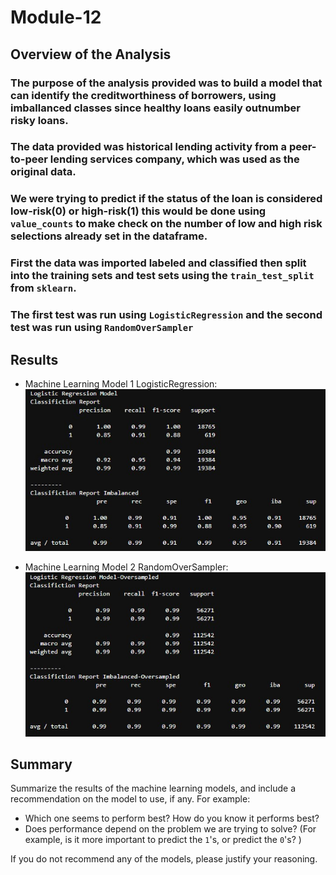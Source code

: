 # Module-12

## Overview of the Analysis

### The purpose of the analysis provided was to build a model that can identify the creditworthiness of borrowers, using imballanced classes since healthy loans easily outnumber risky loans.

### The data provided was historical lending activity from a peer-to-peer lending services company, which was used as the original data.  


### We were trying to predict if the status of the loan is considered low-risk(0) or high-risk(1) this would be done using `value_counts` to make check on the number of low and high risk selections already set in the dataframe.


### First the data was imported  labeled and classified then split into the training sets and test sets using the `train_test_split` from `sklearn`.
### The first test was run using `LogisticRegression` and the second test was run using `RandomOverSampler`


## Results

* Machine Learning Model 1 LogisticRegression:
  ![model1](Resources/mod12.jpg)



* Machine Learning Model 2 RandomOverSampler:
  ![model2](Resources/mod12.1.jpg)

## Summary

Summarize the results of the machine learning models, and include a recommendation on the model to use, if any. For example:
* Which one seems to perform best? How do you know it performs best?
* Does performance depend on the problem we are trying to solve? (For example, is it more important to predict the `1`'s, or predict the `0`'s? )

If you do not recommend any of the models, please justify your reasoning.